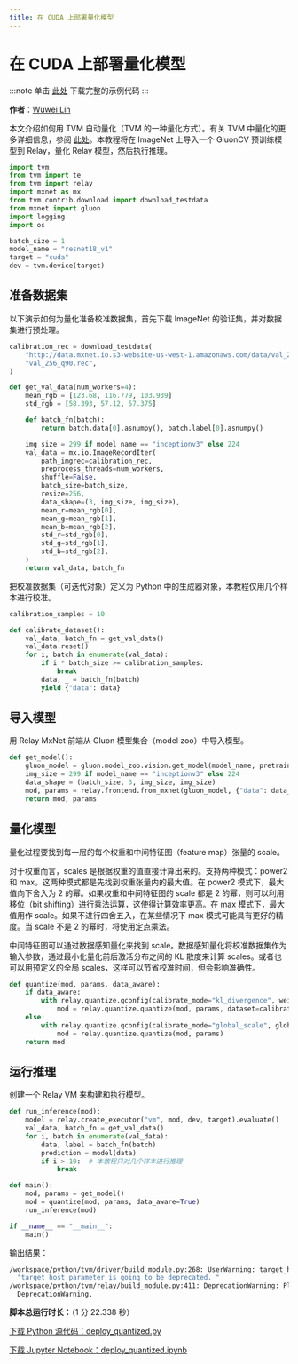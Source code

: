 ```yaml
---
title: 在 CUDA 上部署量化模型
---
```


# 在 CUDA 上部署量化模型

:::note
单击 [此处](https://tvm.apache.org/docs/how_to/deploy_models/deploy_quantized.html#sphx-glr-download-how-to-deploy-models-deploy-quantized-py) 下载完整的示例代码
:::

**作者**：[Wuwei Lin](https://github.com/vinx13)

本文介绍如何用 TVM 自动量化（TVM 的一种量化方式）。有关 TVM 中量化的更多详细信息，参阅 [此处](https://discuss.tvm.apache.org/t/quantization-story/3920)。本教程将在 ImageNet 上导入一个 GluonCV 预训练模型到 Relay，量化 Relay 模型，然后执行推理。

``` python
import tvm
from tvm import te
from tvm import relay
import mxnet as mx
from tvm.contrib.download import download_testdata
from mxnet import gluon
import logging
import os

batch_size = 1
model_name = "resnet18_v1"
target = "cuda"
dev = tvm.device(target)
```

## 准备数据集

以下演示如何为量化准备校准数据集，首先下载 ImageNet 的验证集，并对数据集进行预处理。

``` python
calibration_rec = download_testdata(
    "http://data.mxnet.io.s3-website-us-west-1.amazonaws.com/data/val_256_q90.rec",
    "val_256_q90.rec",
)

def get_val_data(num_workers=4):
    mean_rgb = [123.68, 116.779, 103.939]
    std_rgb = [58.393, 57.12, 57.375]

    def batch_fn(batch):
        return batch.data[0].asnumpy(), batch.label[0].asnumpy()

    img_size = 299 if model_name == "inceptionv3" else 224
    val_data = mx.io.ImageRecordIter(
        path_imgrec=calibration_rec,
        preprocess_threads=num_workers,
        shuffle=False,
        batch_size=batch_size,
        resize=256,
        data_shape=(3, img_size, img_size),
        mean_r=mean_rgb[0],
        mean_g=mean_rgb[1],
        mean_b=mean_rgb[2],
        std_r=std_rgb[0],
        std_g=std_rgb[1],
        std_b=std_rgb[2],
    )
    return val_data, batch_fn
```

把校准数据集（可迭代对象）定义为 Python 中的生成器对象，本教程仅用几个样本进行校准。

``` python
calibration_samples = 10

def calibrate_dataset():
    val_data, batch_fn = get_val_data()
    val_data.reset()
    for i, batch in enumerate(val_data):
        if i * batch_size >= calibration_samples:
            break
        data, _ = batch_fn(batch)
        yield {"data": data}
```

## 导入模型

用 Relay MxNet 前端从 Gluon 模型集合（model zoo）中导入模型。

``` python
def get_model():
    gluon_model = gluon.model_zoo.vision.get_model(model_name, pretrained=True)
    img_size = 299 if model_name == "inceptionv3" else 224
    data_shape = (batch_size, 3, img_size, img_size)
    mod, params = relay.frontend.from_mxnet(gluon_model, {"data": data_shape})
    return mod, params
```

## 量化模型

量化过程要找到每一层的每个权重和中间特征图（feature map）张量的 scale。

对于权重而言，scales 是根据权重的值直接计算出来的。支持两种模式：power2 和 max。这两种模式都是先找到权重张量内的最大值。在 power2 模式下，最大值向下舍入为 2 的幂。如果权重和中间特征图的 scale 都是 2 的幂，则可以利用移位（bit shifting）进行乘法运算，这使得计算效率更高。在 max 模式下，最大值用作 scale。如果不进行四舍五入，在某些情况下 max 模式可能具有更好的精度。当 scale 不是 2 的幂时，将使用定点乘法。

中间特征图可以通过数据感知量化来找到 scale。数据感知量化将校准数据集作为输入参数，通过最小化量化前后激活分布之间的 KL 散度来计算 scales。或者也可以用预定义的全局 scales，这样可以节省校准时间，但会影响准确性。

``` python
def quantize(mod, params, data_aware):
    if data_aware:
        with relay.quantize.qconfig(calibrate_mode="kl_divergence", weight_scale="max"):
            mod = relay.quantize.quantize(mod, params, dataset=calibrate_dataset())
    else:
        with relay.quantize.qconfig(calibrate_mode="global_scale", global_scale=8.0):
            mod = relay.quantize.quantize(mod, params)
    return mod
```

## 运行推理

创建一个 Relay VM 来构建和执行模型。

``` python
def run_inference(mod):
    model = relay.create_executor("vm", mod, dev, target).evaluate()
    val_data, batch_fn = get_val_data()
    for i, batch in enumerate(val_data):
        data, label = batch_fn(batch)
        prediction = model(data)
        if i > 10:  # 本教程只对几个样本进行推理
            break

def main():
    mod, params = get_model()
    mod = quantize(mod, params, data_aware=True)
    run_inference(mod)

if __name__ == "__main__":
    main()
```

输出结果：

``` bash
/workspace/python/tvm/driver/build_module.py:268: UserWarning: target_host parameter is going to be deprecated. Please pass in tvm.target.Target(target, host=target_host) instead.
  "target_host parameter is going to be deprecated. "
/workspace/python/tvm/relay/build_module.py:411: DeprecationWarning: Please use input parameter mod (tvm.IRModule) instead of deprecated parameter mod (tvm.relay.function.Function)
  DeprecationWarning,
```

**脚本总运行时长：**（1 分 22.338 秒）

[下载 Python 源代码：deploy_quantized.py](https://tvm.apache.org/docs/_downloads/7810ecf51bfc05f7d5e8a400ac3e815d/deploy_quantized.py)

[下载 Jupyter Notebook：deploy_quantized.ipynb](https://tvm.apache.org/docs/_downloads/a269cb38341b190be980a0bd3ea8a625/deploy_quantized.ipynb)
